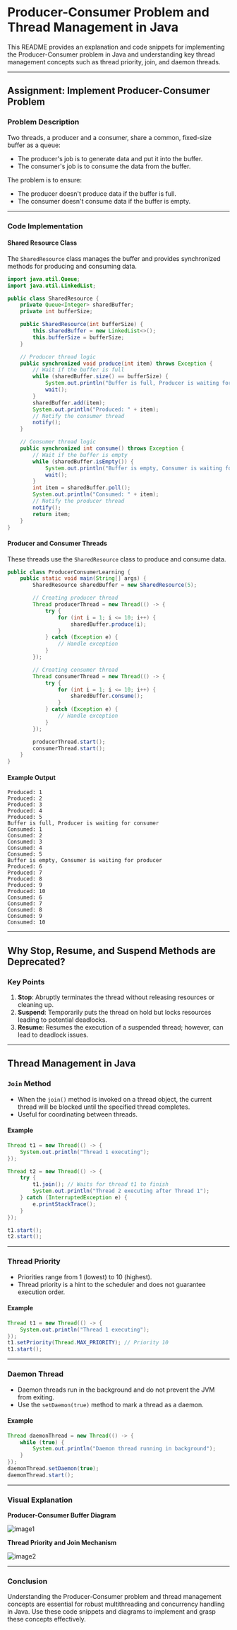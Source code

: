 # Producer-Consumer Problem and Thread Management in Java

This README provides an explanation and code snippets for implementing the Producer-Consumer problem in Java and understanding key thread management concepts such as thread priority, join, and daemon threads.

---

## Assignment: Implement Producer-Consumer Problem

### Problem Description
Two threads, a producer and a consumer, share a common, fixed-size buffer as a queue:
- The producer's job is to generate data and put it into the buffer.
- The consumer's job is to consume the data from the buffer.

The problem is to ensure:
- The producer doesn't produce data if the buffer is full.
- The consumer doesn't consume data if the buffer is empty.

---

### Code Implementation

#### Shared Resource Class
The `SharedResource` class manages the buffer and provides synchronized methods for producing and consuming data.

```java
import java.util.Queue;
import java.util.LinkedList;

public class SharedResource {
    private Queue<Integer> sharedBuffer;
    private int bufferSize;

    public SharedResource(int bufferSize) {
        this.sharedBuffer = new LinkedList<>();
        this.bufferSize = bufferSize;
    }

    // Producer thread logic
    public synchronized void produce(int item) throws Exception {
        // Wait if the buffer is full
        while (sharedBuffer.size() == bufferSize) {
            System.out.println("Buffer is full, Producer is waiting for consumer");
            wait();
        }
        sharedBuffer.add(item);
        System.out.println("Produced: " + item);
        // Notify the consumer thread
        notify();
    }

    // Consumer thread logic
    public synchronized int consume() throws Exception {
        // Wait if the buffer is empty
        while (sharedBuffer.isEmpty()) {
            System.out.println("Buffer is empty, Consumer is waiting for producer");
            wait();
        }
        int item = sharedBuffer.poll();
        System.out.println("Consumed: " + item);
        // Notify the producer thread
        notify();
        return item;
    }
}
```

#### Producer and Consumer Threads
These threads use the `SharedResource` class to produce and consume data.

```java
public class ProducerConsumerLearning {
    public static void main(String[] args) {
        SharedResource sharedBuffer = new SharedResource(5);

        // Creating producer thread
        Thread producerThread = new Thread(() -> {
            try {
                for (int i = 1; i <= 10; i++) {
                    sharedBuffer.produce(i);
                }
            } catch (Exception e) {
                // Handle exception
            }
        });

        // Creating consumer thread
        Thread consumerThread = new Thread(() -> {
            try {
                for (int i = 1; i <= 10; i++) {
                    sharedBuffer.consume();
                }
            } catch (Exception e) {
                // Handle exception
            }
        });

        producerThread.start();
        consumerThread.start();
    }
}
```

#### Example Output
```
Produced: 1
Produced: 2
Produced: 3
Produced: 4
Produced: 5
Buffer is full, Producer is waiting for consumer
Consumed: 1
Consumed: 2
Consumed: 3
Consumed: 4
Consumed: 5
Buffer is empty, Consumer is waiting for producer
Produced: 6
Produced: 7
Produced: 8
Produced: 9
Produced: 10
Consumed: 6
Consumed: 7
Consumed: 8
Consumed: 9
Consumed: 10
```

---

## Why Stop, Resume, and Suspend Methods are Deprecated?

### Key Points
1. **Stop**: Abruptly terminates the thread without releasing resources or cleaning up.
2. **Suspend**: Temporarily puts the thread on hold but locks resources leading to potential deadlocks.
3. **Resume**: Resumes the execution of a suspended thread; however, can lead to deadlock issues.

---

## Thread Management in Java

### `Join` Method
- When the `join()` method is invoked on a thread object, the current thread will be blocked until the specified thread completes.
- Useful for coordinating between threads.

#### Example
```java
Thread t1 = new Thread(() -> {
    System.out.println("Thread 1 executing");
});

Thread t2 = new Thread(() -> {
    try {
        t1.join(); // Waits for thread t1 to finish
        System.out.println("Thread 2 executing after Thread 1");
    } catch (InterruptedException e) {
        e.printStackTrace();
    }
});

t1.start();
t2.start();
```

---

### Thread Priority
- Priorities range from 1 (lowest) to 10 (highest).
- Thread priority is a hint to the scheduler and does not guarantee execution order.

#### Example
```java
Thread t1 = new Thread(() -> {
    System.out.println("Thread 1 executing");
});
t1.setPriority(Thread.MAX_PRIORITY); // Priority 10
t1.start();
```

---

### Daemon Thread
- Daemon threads run in the background and do not prevent the JVM from exiting.
- Use the `setDaemon(true)` method to mark a thread as a daemon.

#### Example
```java
Thread daemonThread = new Thread(() -> {
    while (true) {
        System.out.println("Daemon thread running in background");
    }
});
daemonThread.setDaemon(true);
daemonThread.start();
```

---

### Visual Explanation

**Producer-Consumer Buffer Diagram**

![image1](image1)

**Thread Priority and Join Mechanism**

![image2](image2)

---

### Conclusion
Understanding the Producer-Consumer problem and thread management concepts are essential for robust multithreading and concurrency handling in Java. Use these code snippets and diagrams to implement and grasp these concepts effectively.